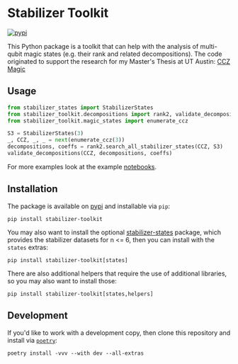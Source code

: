 # Stabilizer Toolkit
[![pypi](https://img.shields.io/pypi/v/stabilizer-toolkit.svg)](https://pypi.org/project/stabilizer-toolkit/)

This Python package is a toolkit that can help with the analysis of multi-qubit magic states (e.g. their rank and 
related decompositions). The code originated to support the research for my Master's Thesis at UT Austin: 
[CCZ Magic](ccz_magic.pdf)

## Usage

```python
from stabilizer_states import StabilizerStates
from stabilizer_toolkit.decompositions import rank2, validate_decompositions
from stabilizer_toolkit.magic_states import enumerate_ccz

S3 = StabilizerStates(3)
_, CCZ, _, _ = next(enumerate_ccz(3))
decompositions, coeffs = rank2.search_all_stabilizer_states(CCZ, S3)
validate_decompositions(CCZ, decompositions, coeffs)
```

For more examples look at the example [notebooks](notebooks).

## Installation
The package is available on [pypi](https://pypi.org/project/stabilizer-toolkit/) and installable via `pip`:
```shell
pip install stabilizer-toolkit 
```

You may also want to install the optional [stabilizer-states](https://pypi.org/project/stabilizer-states/) package, 
which provides the stabilizer datasets for n <= 6, then you can install with the `states` extras:
```shell
pip install stabilizer-toolkit[states] 
```

There are also additional helpers that require the use of additional libraries, so you may also want to install those:
```shell
pip install stabilizer-toolkit[states,helpers] 
```

## Development
If you'd like to work with a development copy, then clone this repository and install via 
[`poetry`](https://python-poetry.org/docs/#installation):
```shell
poetry install -vvv --with dev --all-extras
```